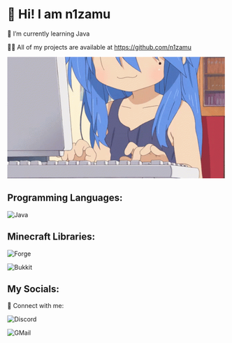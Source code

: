 # 💙 Hi! I am n1zamu

🌙 I’m currently learning Java

👨‍💻 All of my projects are available at https://github.com/n1zamu

![Header](https://github.com/n1zamu/n1zamu/blob/main/assets/header.gif)

## Programming Languages:

![Java](https://img.shields.io/badge/-Java-FFA500?style=for-the-badge&logo=java&logoColor=0000CD)

## Minecraft Libraries:

![Forge](https://img.shields.io/badge/-Forge-8A2BE2?style=for-the-badge)

![Bukkit](https://img.shields.io/badge/-Bukkit-7B68EE?style=for-the-badge)

## My Socials:
🔵 Connect with me:

![Discord](https://img.shields.io/badge/-Discord-4169E1?style=for-the-badge&logo=discord&logoColor=FFFFFF)

![GMail](https://img.shields.io/badge/-GMail-090909?style=for-the-badge&logo=gmail&logoColor=DC143C)
